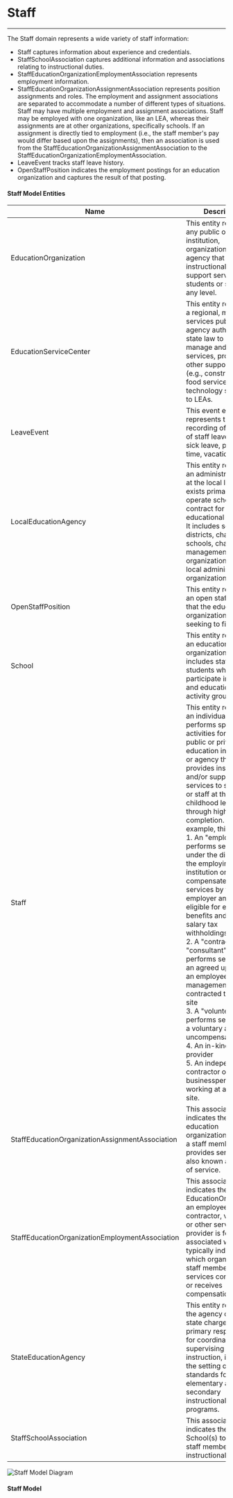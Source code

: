 # Staff
---
The Staff domain represents a wide variety of staff information:
* Staff captures information about experience and credentials.
* StaffSchoolAssociation captures additional information and associations relating to instructional duties.
* StaffEducationOrganizationEmploymentAssociation represents employment information.
* StaffEducationOrganizationAssignmentAssociation represents position assignments and roles. The employment and assignment associations are separated to accommodate a number of different types of situations. Staff may have multiple employment and assignment associations. Staff may be employed with one organization, like an LEA, whereas their assignments are at other organizations, specifically schools. If an assignment is directly tied to employment (i.e., the staff member's pay would differ based upon the assignments), then an association is used from the StaffEducationOrganizationAssignmentAssociation to the StaffEducationOrganizationEmploymentAssociation.
* LeaveEvent tracks staff leave history.
* OpenStaffPosition indicates the employment postings for an education organization and captures the result of that posting.



#### Staff Model Entities

| Name        | Description  |
|-----------------|------------------|
| EducationOrganization | This entity represents any public or private institution, organization, or agency that provides instructional or support services to students or staff at any level. |
| EducationServiceCenter | This entity represents a regional, multi-services public agency authorized by state law to develop, manage and provide services, programs, or other support options (e.g., construction, food services, and technology services) to LEAs. |
| LeaveEvent | This event entity represents the recording of the dates of staff leave (e.g., sick leave, personal time, vacation). |
| LocalEducationAgency | This entity represents an administrative unit at the local level which exists primarily to operate schools or to contract for educational services. It includes school districts, charter schools, charter management organizations, or other local administrative organizations. |
| OpenStaffPosition | This entity represents an open staff position that the education organization is seeking to fill. |
| School | This entity represents an educational organization that includes staff and students who participate in classes and educational activity groups. |
| Staff | This entity represents an individual who performs specified activities for any public or private education institution or agency that provides instructional and/or support services to students or staff at the early childhood level through high school completion. For example, this includes:<br/>1. An "employee" who performs services under the direction of the employing institution or agency is compensated for such services by the employer and is eligible for employee benefits and wage or salary tax withholdings<br/>2. A "contractor" or "consultant" who performs services for an agreed upon fee or an employee of a management service contracted to work on site<br/>3. A "volunteer" who performs services on a voluntary and uncompensated basis<br/>4. An in-kind service provider<br/>5. An independent contractor or businessperson working at a school site. |
| StaffEducationOrganizationAssignmentAssociation | This association indicates the education organization to which a staff member provides services; also known as school of service. |
| StaffEducationOrganizationEmploymentAssociation | This association indicates the EducationOrganization an employee, contractor, volunteer, or other service provider is formally associated with typically indicated by which organization the staff member has a services contract with or receives compensation from. |
| StateEducationAgency | This entity represents the agency of the state charged with the primary responsibility for coordinating and supervising public instruction, including the setting of standards for elementary and secondary instructional programs. |
| StaffSchoolAssociation | This association indicates the School(s) to which a staff member provides instructional services. |


![Staff Model Diagram](/path/to/domain-model.png)
#### Staff Model  

